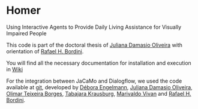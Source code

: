 # Homer
Using Interactive Agents to Provide Daily Living Assistance for Visually Impaired People

This code is part of the doctoral thesis of [Juliana Damasio Oliveira](https://github.com/julianadamasio) with orientation of [Rafael H. Bordini](https://github.com/rbordini).

You will find all the necessary documentation for installation and execution in [Wiki](https://github.com/smart-pucrs/Homer/wiki)

For the integration between JaCaMo and Dialogflow, we used the code available at [git](https://github.com/DeboraEngelmann/helloworld_from_jason), developed by [Débora Engelmann](https://github.com/DeboraEngelmann), 
[Juliana Damasio Oliveira](https://github.com/julianadamasio), 
[Olimar Teixeira Borges](https://github.com/olimarborges), 
[Tabajara Krausburg](https://github.com/TabajaraKrausburg), 
[Marivaldo Vivan](https://github.com/Vivannaboa) and
[Rafael H. Bordini](https://github.com/rbordini).


